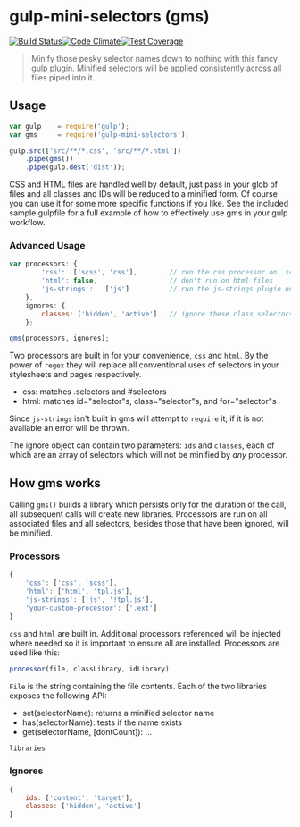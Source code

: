 # gulp-mini-selectors (gms)
[![Build Status][travis-image]][travis-url][![Code Climate][cc-image]][cc-url][![Test Coverage][coverage-image]][coverage-url]

> Minify those pesky selector names down to nothing with this fancy gulp plugin. Minified selectors will be applied consistently across all files piped into it.

## Usage

```js
var gulp    = require('gulp');
var gms     = require('gulp-mini-selectors');

gulp.src(['src/**/*.css', 'src/**/*.html'])
    .pipe(gms())
    .pipe(gulp.dest('dist'));
```

CSS and HTML files are handled well by default, just pass in your glob of files and all classes and IDs will be reduced to a minified form. Of course you can use it for some more specific functions if you like. See the included sample gulpfile for a full example of how to effectively use gms in your gulp workflow.

### Advanced Usage

```js
var processors: {
        'css':  ['scss', 'css'],        // run the css processor on .scss and .css files
        'html': false,                  // don't run on html files
        'js-strings':   ['js']          // run the js-strings plugin on js files
    },
    ignores: {
        classes: ['hidden', 'active']   // ignore these class selectors
    };

gms(processors, ignores);
```

Two processors are built in for your convenience, `css` and `html`. By the power of `regex` they will replace all conventional uses of selectors in your stylesheets and pages respectively.

- css: matches .selectors and #selectors
- html: matches id="selector"s, class="selector"s, and for="selector"s

Since `js-strings` isn't built in gms will attempt to `require` it; if it is not available an error will be thrown.

The ignore object can contain two parameters: `ids` and `classes`, each of which are an array of selectors which will not be minified by *any* processor.

## How gms works

Calling `gms()` builds a library which persists only for the duration of the call, all subsequent calls will create new libraries. Processors are run on all associated files and all selectors, besides those that have been ignored, will be minified.

### Processors

```js
{
    'css': ['css', 'scss'],
    'html': ['html', 'tpl.js'],
    'js-strings': ['js', '!tpl.js'],
    'your-custom-processor': ['.ext']
}
```

`css` and `html` are built in. Additional processors referenced will be injected where needed so it is important to ensure all are installed. Processors are used like this:

```js
processor(file, classLibrary, idLibrary)
```

`File` is the string containing the file contents. Each of the two libraries exposes the following API:

- set(selectorName): returns a minified selector name
- has(selectorName): tests if the name exists
- get(selectorName, [dontCount]): ...

```js
libraries
```

### Ignores

```js
{
    ids: ['content', 'target'],
    classes: ['hidden', 'active']
}
```


[travis-url]: https://travis-ci.org/calebthebrewer/gulp-mini-selectors
[travis-image]: https://travis-ci.org/calebthebrewer/gulp-mini-selectors.svg?branch=master
[cc-image]: https://codeclimate.com/github/calebthebrewer/gulp-mini-selectors/badges/gpa.svg
[cc-url]: https://codeclimate.com/github/calebthebrewer/gulp-mini-selectors
[coverage-image]: https://codeclimate.com/github/calebthebrewer/gulp-mini-selectors/badges/coverage.svg
[coverage-url]: https://codeclimate.com/github/calebthebrewer/gulp-mini-selectors